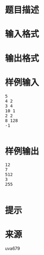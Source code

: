 

# 题目描述



# 输入格式



# 输出格式



# 样例输入


<pre>5
4 2
3 4
10 1
2 2
8 128
-1

</pre>

# 样例输出


<pre>12
7
512
3
255
 
</pre>

# 提示



# 来源


<p>
uva679
</p>
